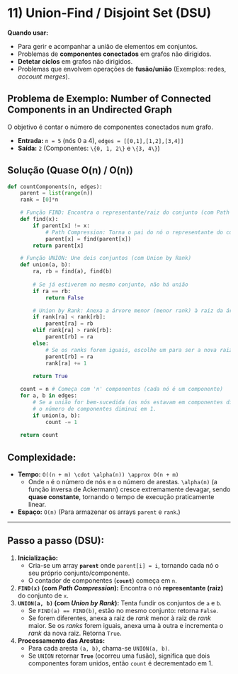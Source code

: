 # 11) Union-Find / Disjoint Set (DSU)

**Quando usar:**

* Para gerir e acompanhar a união de elementos em conjuntos.
* Problemas de **componentes conectados** em grafos não dirigidos.
* **Detetar ciclos** em grafos não dirigidos.
* Problemas que envolvem operações de **fusão/união** (Exemplos: redes, *account merges*).

## Problema de Exemplo: Number of Connected Components in an Undirected Graph

O objetivo é contar o número de componentes conectados num grafo.

* **Entrada:** `n = 5` (nós 0 a 4), `edges = [[0,1],[1,2],[3,4]]`
* **Saída:** `2` (Componentes: `\{0, 1, 2\}` e `\{3, 4\}`)

## Solução (Quase O(n) / O(n))

```python
def countComponents(n, edges):
    parent = list(range(n))
    rank = [0]*n

    # Função FIND: Encontra o representante/raiz do conjunto (com Path Compression)
    def find(x):
        if parent[x] != x:
            # Path Compression: Torna o pai do nó o representante do conjunto
            parent[x] = find(parent[x])
        return parent[x]

    # Função UNION: Une dois conjuntos (com Union by Rank)
    def union(a, b):
        ra, rb = find(a), find(b)
        
        # Se já estiverem no mesmo conjunto, não há união
        if ra == rb:
            return False

        # Union by Rank: Anexa a árvore menor (menor rank) à raiz da árvore maior
        if rank[ra] < rank[rb]:
            parent[ra] = rb
        elif rank[ra] > rank[rb]:
            parent[rb] = ra
        else:
            # Se os ranks forem iguais, escolhe um para ser a nova raiz e aumenta o seu rank
            parent[rb] = ra
            rank[ra] += 1
            
        return True

    count = n # Começa com 'n' componentes (cada nó é um componente)
    for a, b in edges:
        # Se a união for bem-sucedida (os nós estavam em componentes diferentes),
        # o número de componentes diminui em 1.
        if union(a, b):
            count -= 1
            
    return count
```

## Complexidade:

* **Tempo:** `O((n + m) \cdot \alpha(n)) \approx O(n + m)`
    * Onde `n` é o número de nós e `m` o número de arestas. `\alpha(n)` (a função inversa de Ackermann) cresce extremamente devagar, sendo **quase constante**, tornando o tempo de execução praticamente linear.
* **Espaço:** `O(n)` (Para armazenar os arrays `parent` e `rank`.)

---

## Passo a passo (DSU):

1.  **Inicialização:**
    * Cria-se um array **`parent`** onde `parent[i] = i`, tornando cada nó o seu próprio conjunto/componente.
    * O contador de componentes (**`count`**) começa em `n`.
2.  **`FIND(x)` (com *Path Compression*):** Encontra o nó **representante (raiz)** do conjunto de `x`.
3.  **`UNION(a, b)` (com *Union by Rank*):** Tenta fundir os conjuntos de `a` e `b`.
    * Se `FIND(a) == FIND(b)`, estão no mesmo conjunto: retorna `False`.
    * Se forem diferentes, anexa a raiz de *rank* menor à raiz de *rank* maior. Se os *ranks* forem iguais, anexa uma à outra e incrementa o *rank* da nova raiz. Retorna `True`.
4.  **Processamento das Arestas:**
    * Para cada aresta `(a, b)`, chama-se `UNION(a, b)`.
    * Se `UNION` retornar **`True`** (ocorreu uma fusão), significa que dois componentes foram unidos, então `count` é decrementado em 1.
